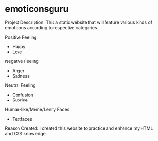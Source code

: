 # emoticonsguru
Project Description:
This a static website that will feature various kinds of emoticons according to respective categories.

Positive Feeling
* Happy
* Love

Negative Feeling
* Anger
* Sadness

Neutral Feeling
* Confusion
* Suprise

Human-like/Meme/Lenny Faces
* Textfaces

Reason Created:
I created this website to practice and enhance my HTML and CSS knowledge.
